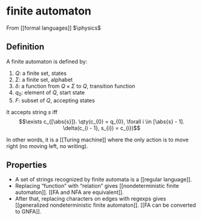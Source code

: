# finite automaton
From [[formal languages]]
$\physics$
## Definition
A finite automaton is defined by:
1. $Q$: a finite set, states
2. $\Sigma$: a finite set, alphabet
3. $\delta$: a function from $Q \times \Sigma$ to $Q$, transition function
4. $q_{0}$: element of $Q$, start state
5. $F$: subset of $Q$, accepting states

It accepts string $s$ iff 
$$\exists c_{[\abs{s}]}. \qty(c_{0} = q_{0}, \forall i \in [\abs{s} - 1]. \delta(c_{i - 1}, s_{i}) = c_{i})$$

In other words, it is a [[Turing machine]] where the only action is to move right (no moving left, no writing).

## Properties
- A set of strings recognized by finite automata is a [[regular language]].
- Replacing “function” with “relation” gives [[nondeterministic finite automaton]]. [[FA and NFA are equivalent]].
- After that, replacing characters on edges with regexps gives [[generalized nondeterministic finite automaton]]. [[FA can be converted to GNFA]].